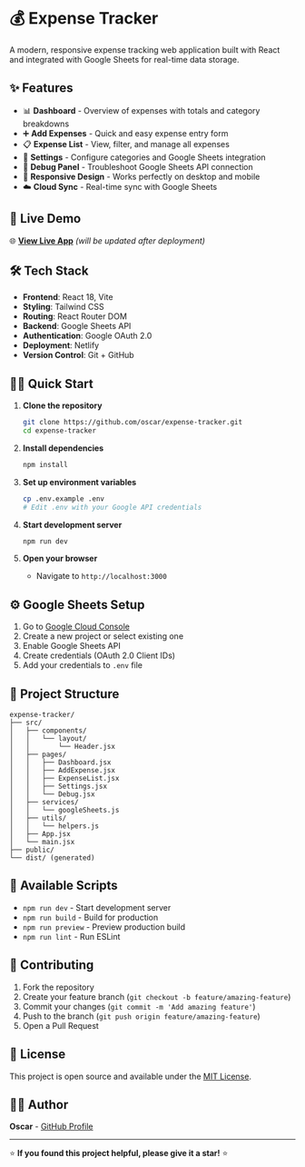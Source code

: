 # 💰 Expense Tracker

A modern, responsive expense tracking web application built with React and integrated with Google Sheets for real-time data storage.

## ✨ Features

- 📊 **Dashboard** - Overview of expenses with totals and category breakdowns
- ➕ **Add Expenses** - Quick and easy expense entry form
- 📋 **Expense List** - View, filter, and manage all expenses
- 🔧 **Settings** - Configure categories and Google Sheets integration
- 🐛 **Debug Panel** - Troubleshoot Google Sheets API connection
- 📱 **Responsive Design** - Works perfectly on desktop and mobile
- ☁️ **Cloud Sync** - Real-time sync with Google Sheets

## 🚀 Live Demo

🌐 **[View Live App](https://expense-tracker-oscar.netlify.app)** *(will be updated after deployment)*

## 🛠️ Tech Stack

- **Frontend**: React 18, Vite
- **Styling**: Tailwind CSS
- **Routing**: React Router DOM
- **Backend**: Google Sheets API
- **Authentication**: Google OAuth 2.0
- **Deployment**: Netlify
- **Version Control**: Git + GitHub

## 🏃‍♂️ Quick Start

1. **Clone the repository**
   ```bash
   git clone https://github.com/oscar/expense-tracker.git
   cd expense-tracker
   ```

2. **Install dependencies**
   ```bash
   npm install
   ```

3. **Set up environment variables**
   ```bash
   cp .env.example .env
   # Edit .env with your Google API credentials
   ```

4. **Start development server**
   ```bash
   npm run dev
   ```

5. **Open your browser**
   - Navigate to `http://localhost:3000`

## ⚙️ Google Sheets Setup

1. Go to [Google Cloud Console](https://console.cloud.google.com/)
2. Create a new project or select existing one
3. Enable Google Sheets API
4. Create credentials (OAuth 2.0 Client IDs)
5. Add your credentials to `.env` file

## 📁 Project Structure

```
expense-tracker/
├── src/
│   ├── components/
│   │   └── layout/
│   │       └── Header.jsx
│   ├── pages/
│   │   ├── Dashboard.jsx
│   │   ├── AddExpense.jsx
│   │   ├── ExpenseList.jsx
│   │   ├── Settings.jsx
│   │   └── Debug.jsx
│   ├── services/
│   │   └── googleSheets.js
│   ├── utils/
│   │   └── helpers.js
│   ├── App.jsx
│   └── main.jsx
├── public/
└── dist/ (generated)
```

## 🎯 Available Scripts

- `npm run dev` - Start development server
- `npm run build` - Build for production
- `npm run preview` - Preview production build
- `npm run lint` - Run ESLint

## 🤝 Contributing

1. Fork the repository
2. Create your feature branch (`git checkout -b feature/amazing-feature`)
3. Commit your changes (`git commit -m 'Add amazing feature'`)
4. Push to the branch (`git push origin feature/amazing-feature`)
5. Open a Pull Request

## 📄 License

This project is open source and available under the [MIT License](LICENSE).

## 👨‍💻 Author

**Oscar** - [GitHub Profile](https://github.com/oscar)

---

⭐ **If you found this project helpful, please give it a star!** ⭐
